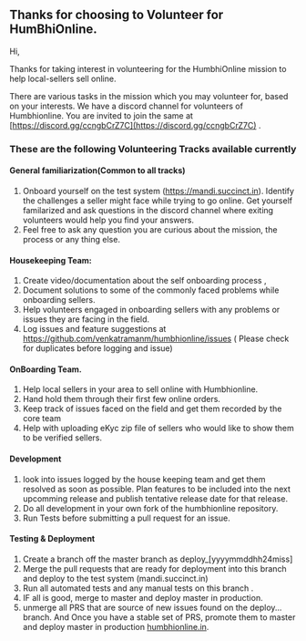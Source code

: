 ## Thanks for choosing to Volunteer for HumBhiOnline. 

Hi, 

Thanks for taking interest in volunteering for the HumbhiOnline mission to help local-sellers sell online. 

There are various tasks in the mission which you may volunteer for, based on your interests. 
We have a discord channel for volunteers of Humbhionline. You are invited to join the same at [https://discord.gg/ccngbCrZ7C](https://discord.gg/ccngbCrZ7C) .


### These are the following Volunteering Tracks available currently  


#### General familiarization(Common to all tracks)
1. Onboard yourself on the test system (https://mandi.succinct.in). Identify the challenges a seller might face while trying to go online. Get yourself familarized and ask questions in the discord channel where exiting volunteers would help you find your answers. 
1. Feel free to ask any question you are curious about the  mission, the process or any thing else. 

#### Housekeeping Team:
1. Create video/documentation about the self onboarding process , 
3. Document solutions to some of the commonly faced problems while onboarding sellers. 
3. Help volunteers engaged in onboarding sellers with any problems or issues they are facing in the field. 
4. Log issues and feature suggestions at https://github.com/venkatramanm/humbhionline/issues ( Please check for duplicates before logging and issue) 



#### OnBoarding Team.

1. Help local sellers in your area to sell online with Humbhionline.
1. Hand hold them through their first few online orders. 
1. Keep track of issues faced on the field and get them recorded by the core team 
1. Help with uploading eKyc zip file of sellers who would like to show them to be verified sellers. 


#### Development
1. look into issues logged by the house keeping team and get them resolved as soon as possible. Plan features to be included into the next upcomming  release and publish tentative release date for that release. 
6. Do all development in your own fork of the humbhionline repository.
5. Run Tests before submitting a pull request for an issue.


#### Testing & Deployment
1. Create a branch off the master branch as deploy_[yyyymmddhh24miss]
2. Merge   the pull requests that are ready for deployment into this branch and deploy to the test system (mandi.succinct.in)
3. Run all automated tests and any manual tests on this branch . 
4. IF all is good, merge to master and deploy master in production. 
5. unmerge all PRS that are source of new issues found on the deploy... branch. And Once you have a stable set of PRS, promote them to master and deploy master in production [humbhionline.in](https://humbhionline.in). 


